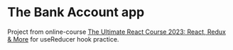 # The Bank Account app

Project from online-course [The Ultimate React Course 2023: React, Redux & More](https://www.udemy.com/course/the-ultimate-react-course/) for useReducer hook practice.
